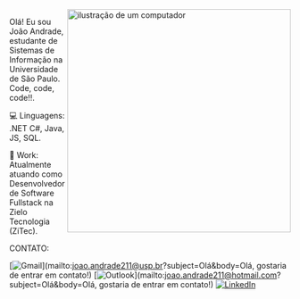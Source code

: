 
<img src="https://raw.githubusercontent.com/MicaelliMedeiros/micaellimedeiros/master/image/computer-illustration.png" alt="ilustração de um computador" min-width="400px" max-width="400px" width="400px" align="right">

<p align="left"> 
  Olá! Eu sou João Andrade, estudante de Sistemas de Informação na Universidade de São Paulo.<br>
  Code, code, code!!.
</p>

<p align="left">
  💻 Linguagens: .NET C#, Java, JS, SQL.
</p>

<p align="left">
  💼 Work: Atualmente atuando como Desenvolvedor de Software Fullstack na Zielo Tecnologia (ZiTec).
</p>

  
  CONTATO: 
  
[![Gmail](https://img.shields.io/badge/Gmail-D14836?style=for-the-badge&logo=gmail&logoColor=white)](mailto:joao.andrade211@usp.br?subject=Olá&body=Olá, gostaria de entrar em contato!)
[![Outlook](https://img.shields.io/badge/Microsoft_Outlook-0078D4?style=for-the-badge&logo=microsoft-outlook&logoColor=white)](mailto:joao.andrade211@hotmail.com?subject=Olá&body=Olá, gostaria de entrar em contato!)
[![LinkedIn](https://img.shields.io/badge/LinkedIn-0077B5?style=for-the-badge&logo=linkedin&logoColor=white)](https://www.linkedin.com/in/jo%C3%A3o-andrade-899062242/)
<!---
Joao4ndrade/Joao4ndrade is a ✨ special ✨ repository because its `README.md` (this file) appears on your GitHub profile.
You can click the Preview link to take a look at your changes.
--->
